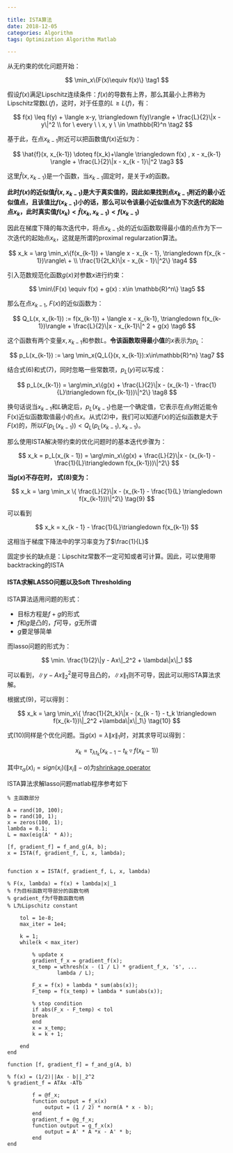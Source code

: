 ```yaml
---  

title: ISTA算法  
date: 2018-12-05  
categories: Algorithm  
tags: Optimization Algorithm Matlab  

---
```


从无约束的优化问题开始：

$$
\min_x\{F(x)\equiv f(x)\} \tag1
$$  

假设$f(x)$满足Lipschitz连续条件：$f(x)$的导数有上界，那么其最小上界称为Lipschitz常数$L(f)$，这时，对于任意的$L \geq L(f)$，有：  

$$
f(x) \leq f(y) + \langle x-y, \triangledown f(y)\rangle + \frac{L}{2}\|x - y\|^2 \\ for \ every \ \ x, y \ \in \mathbb{R}^n \tag2
$$  

基于此，在点$x_{k- 1}$附近可以把函数值$f(x)$近似为：  

$$
\hat{f}(x, x_{k-1}) \doteq f(x_k)+\langle \triangledown f(x) , x - x_{k-1} \rangle + \frac{L}{2}\|x - x_{k - 1}\|^2 \tag3
$$  

这里$\hat{f}(x, x_{k - 1})$是一个函数，当$x_{k-1}$固定时，是关于$x$的函数。  


**此时$f(x)$的近似值$\hat{f}(x,x_{k-1})$是大于真实值的，因此如果找到点$x_{k - 1}$附近的最小近似值点，且该值比$f(x_{k-1})$小的话，那么可以令该最小近似值点为下次迭代的起始点$x_{k}$，此时真实值$f(x_k)<\hat{f}(x_k,x_{k-1})<f(x_{k-1})$**  

因此在梯度下降的每次迭代中，将点$x_{k-1}$处的近似函数取得最小值的点作为下一次迭代的起始点$x_k$，这就是所谓的proximal regularzation算法。  

$$
x_k = \arg \min_x\{f(x_{k-1}) + \langle x - x_{k - 1}, \triangledown f(x_{k - 1})\rangle\ + \\ \frac{1}{2t_k}\|x - x_{k - 1}\|^2\} \tag4
$$  

引入范数规范化函数$g(x)$对参数$x$进行约束：  

$$
\min\{F(x) \equiv f(x) + g(x) : x\in \mathbb{R}^n\} \tag5
$$  

那么在点$x_{k-1}$, $F(x)$的近似函数为：  

$$
Q_L(x, x_{k-1})  := f(x_{k-1}) + \langle x - x_{k-1}, \triangledown f(x_{k-1})\rangle + \frac{L}{2}\|x - x_{k-1}\|^ 2 + g(x) \tag6
$$  

这个函数有两个变量$x, x_{k-1}$和参数$L$。**令该函数取得最小值**的$x$表示为$p_L$：  

$$
p_L(x_{k-1}) := \arg \min_x{Q_L{}(x, x_{k-1}):x\in\mathbb{R}^n} \tag7
$$  

结合式$(6)$和式$(7)$，同时忽略一些常数项，$p_L(y)$可以写成：  

$$
p_L(x_{k-1}) = \arg\min_x\{g(x) + \frac{L}{2}\|x - (x_{k-1} - \frac{1}{L}\triangledown f(x_{k-1}))\|^2\} \tag8
$$  

换句话说当$x_{k-1}$和$L$确定后，$p_L(x_{k-1})$也是一个确定值，它表示在点$y$附近能令F(x)近似函数取值最小的点$x$。从式$(2)$中，我们可以知道$F(x)$的近似函数是大于$F(x)$的，所以$F(p_L(x_{k - 1})) < Q_L(p_L(x_{k - 1}),x_{k-1})$。  

那么使用ISTA解决带约束的优化问题时的基本迭代步骤为：  

$$
x_k = p_L(x_{k - 1}) = \arg\min_x\{g(x) + \frac{L}{2}\|x - (x_{k-1} - \frac{1}{L}\triangledown f(x_{k-1}))\|^2\} 
$$  

**当$g(x)$不存在时， 式$(8)$变为：**  

$$
x_k = \arg \min_x \{ \frac{L}{2}\|x - (x_{k-1} - \frac{1}{L} \triangledown f(x_{k-1}))\|^2\} \tag{9}
$$  

可以看到  

$$
x_k = x_{k - 1} - \frac{1}{L}\triangledown f(x_{k-1})
$$  

这相当于梯度下降法中的学习率变为了$\frac{1}{L}$  

固定步长的缺点是：Lipschitz常数不一定可知或者可计算。因此，可以使用带backtracking的ISTA  

#### ISTA求解LASSO问题以及Soft Thresholding  

ISTA算法适用问题的形式：

* 目标方程是$f+g$的形式
* $f$和$g$是凸的，$f$可导，$g$无所谓
* $g$要足够简单

而lasso问题的形式为：  

$$
\min. \frac{1}{2}\|y - Ax\|_2^2 + \lambda\|x\|_1
$$  

可以看到，$\|y - Ax\|_2^2$是可导且凸的，$\|x\|_1$则不可导，因此可以用ISTA算法求解。  

根据式$(9)$，可以得到：  

$$
x_k = \arg \min_x\{ \frac{1}{2t_k}\|x - (x_{k - 1} - t_k \triangledown f(x_{k-1})\|_2^2 +\lambda\|x\|_1\} \tag{10}
$$  

式$(10)​$同样是个优化问题。当$g(x)=\lambda\|x\|_1​$时，对其求导可以得到：  

$$
x_k = \tau_{\lambda t_k}(x_{k-1}-t_k \triangledown f(x_k - 1))
$$  

其中$\tau_{\alpha}(x)_i = sign(x_i)(\|x_i\| - \alpha)$为[shrinkage operator](http://www.neulx.com/Soft-thresholding/)   
 
ISTA算法求解lasso问题matlab程序参考如下    

```
% 主函数部分

A = rand(10, 100);
b = rand(10, 1);
x = zeros(100, 1);
lambda = 0.1;
L = max(eig(A' * A));

[f, gradient_f] = f_and_g(A, b);
x = ISTA(f, gradient_f, L, x, lambda);

 
function x = ISTA(f, gradient_f, L, x, lambda)

% F(x, lambda) = f(x) + lambda|x|_1
% f为目标函数可导部分的函数句柄
% gradient_f为f导数函数句柄
% L为Lipschitz constant

	tol = 1e-8;
	max_iter = 1e4;
	
	k = 1;
	while(k < max_iter)
	
		% update x
		gradient_f_x = gradient_f(x);
		x_temp = wthresh(x - (1 / L) * gradient_f_x, 's', ...
				lambda / L);
		    
		F_x = f(x) + lambda * sum(abs(x));
		F_temp = f(x_temp) + lambda * sum(abs(x));
		    
		% stop condition
		if abs(F_x - F_temp) < tol
		break
		end
		x = x_temp;
		k = k + 1;
		
	end
end

function [f, gradient_f] = f_and_g(A, b)

% f(x) = (1/2)||Ax - b||_2^2
% gradient_f = ATAx -ATb

		f = @f_x;
		function output = f_x(x)
		    output = (1 / 2) * norm(A * x - b);
		end
		gradient_f = @g_f_x;
		function output = g_f_x(x)
			output = A' * A *x - A' * b;
		end
end  
```

